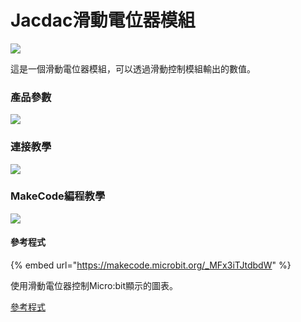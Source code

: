 # Jacdac滑動電位器模組

![](https://kittenbothk.readthedocs.io/en/latest/\_images/slider1.png)

這是一個滑動電位器模組，可以透過滑動控制模組輸出的數值。

### 產品參數

![](https://kittenbothk.readthedocs.io/en/latest/\_images/slider2.png)

### 連接教學

![](https://kittenbothk.readthedocs.io/en/latest/\_images/slider3.png)

### MakeCode編程教學

![](https://kittenbothk.readthedocs.io/en/latest/\_images/mcbanner16.png)

#### 參考程式

{% embed url="https://makecode.microbit.org/_MFx3iTJtdbdW" %}

使用滑動電位器控制Micro:bit顯示的圖表。

[參考程式](https://makecode.microbit.org/\_MFx3iTJtdbdW)
